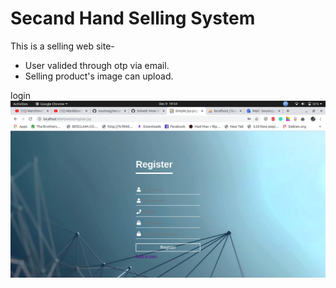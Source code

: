 # Secand Hand Selling System
This is a selling web site-
* User valided through otp via email.
* Selling product's image can upload. 

login
![LCO](Register.png)

